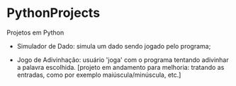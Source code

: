 # PythonProjects
Projetos em Python

- Simulador de Dado: simula um dado sendo jogado pelo programa;

- Jogo de Adivinhação: usuário 'joga' com o programa tentando adivinhar a palavra escolhida.
[projeto em andamento para melhoria: tratando as entradas, como por exemplo maiúscula/minúscula, etc.]
